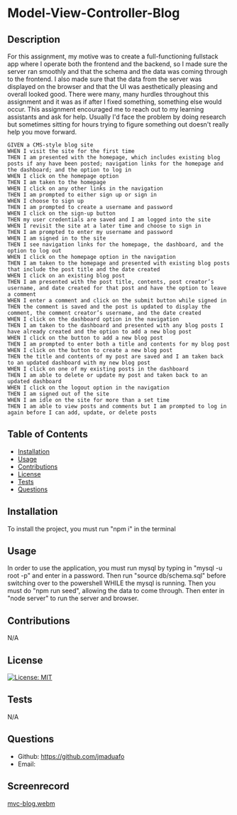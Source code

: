 # Model-View-Controller-Blog

## Description
            
For this assignment, my motive was to create a full-functioning fullstack app where I operate both the frontend and the backend, so I made sure the server ran smoothly and that the schema and the data was coming through to the frontend. I also made sure that the data from the server was displayed on the browser and that the UI was aesthetically pleasing and overall looked good. There were many, many hurdles throughout this assignment and it was as if after I fixed something, something else would occur. This assignment encouraged me to reach out to my learning assistants and ask for help. Usually I'd face the problem by doing research but sometimes sitting for hours trying to figure something out doesn't really help you move forward.

```````````````````````
GIVEN a CMS-style blog site
WHEN I visit the site for the first time
THEN I am presented with the homepage, which includes existing blog posts if any have been posted; navigation links for the homepage and the dashboard; and the option to log in
WHEN I click on the homepage option
THEN I am taken to the homepage
WHEN I click on any other links in the navigation
THEN I am prompted to either sign up or sign in
WHEN I choose to sign up
THEN I am prompted to create a username and password
WHEN I click on the sign-up button
THEN my user credentials are saved and I am logged into the site
WHEN I revisit the site at a later time and choose to sign in
THEN I am prompted to enter my username and password
WHEN I am signed in to the site
THEN I see navigation links for the homepage, the dashboard, and the option to log out
WHEN I click on the homepage option in the navigation
THEN I am taken to the homepage and presented with existing blog posts that include the post title and the date created
WHEN I click on an existing blog post
THEN I am presented with the post title, contents, post creator’s username, and date created for that post and have the option to leave a comment
WHEN I enter a comment and click on the submit button while signed in
THEN the comment is saved and the post is updated to display the comment, the comment creator’s username, and the date created
WHEN I click on the dashboard option in the navigation
THEN I am taken to the dashboard and presented with any blog posts I have already created and the option to add a new blog post
WHEN I click on the button to add a new blog post
THEN I am prompted to enter both a title and contents for my blog post
WHEN I click on the button to create a new blog post
THEN the title and contents of my post are saved and I am taken back to an updated dashboard with my new blog post
WHEN I click on one of my existing posts in the dashboard
THEN I am able to delete or update my post and taken back to an updated dashboard
WHEN I click on the logout option in the navigation
THEN I am signed out of the site
WHEN I am idle on the site for more than a set time
THEN I am able to view posts and comments but I am prompted to log in again before I can add, update, or delete posts
````````````````````````````

## Table of Contents

- [Installation](#installation)
- [Usage](#usage)
- [Contributions](#contributions)
- [License](#license)
- [Tests](#tests)
- [Questions](#questions)

## Installation

To install the project, you must run "npm i" in the terminal

## Usage

In order to use the application, you must run mysql by typing in "mysql -u root -p" and enter in a password. Then run "source db/schema.sql" before switching over to the powershell WHILE the mysql is running. Then you must do "npm run seed", allowing the data to come through. Then enter in "node server" to run the server and browser.

## Contributions

N/A

## License

[![License: MIT](https://img.shields.io/badge/License-MIT-yellow.svg)](https://opensource.org/licenses/MIT)

## Tests

N/A

## Questions

- Github: https://github.com/jmaduafo
- Email: 

## Screenrecord

[mvc-blog.webm](https://github.com/jmaduafo/Model-View-Controller-Blog/assets/87540591/c66c4d09-296a-4635-a405-fb6849ce4c18)

